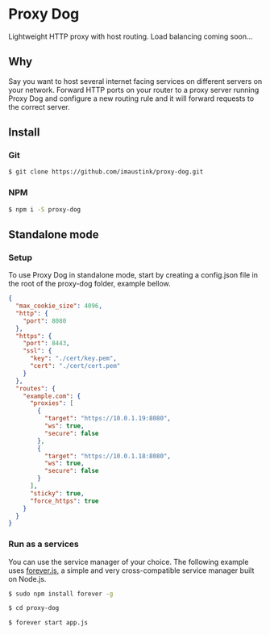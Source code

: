 # Proxy Dog
Lightweight HTTP proxy with host routing. Load balancing coming soon...

## Why
Say you want to host several internet facing services on different servers on your network. Forward HTTP ports on your router to a proxy server running Proxy Dog and configure a new routing rule and it will forward requests to the correct server.

## Install

### Git
```bash
$ git clone https://github.com/imaustink/proxy-dog.git
```

### NPM
```bash
$ npm i -S proxy-dog
```

## Standalone mode

### Setup
To use Proxy Dog in standalone mode, start by creating a config.json file in the root of the proxy-dog folder, example bellow.

```json
{
  "max_cookie_size": 4096,
  "http": {
    "port": 8080
  },
  "https": {
    "port": 8443,
    "ssl": {
      "key": "./cert/key.pem",
      "cert": "./cert/cert.pem"
    }
  },
  "routes": {
    "example.com": {
      "proxies": [
        {
          "target": "https://10.0.1.19:8080",
          "ws": true,
          "secure": false
        },
        {
          "target": "https://10.0.1.18:8080",
          "ws": true,
          "secure": false
        }
      ],
      "sticky": true,
      "force_https": true
    }
  }
}
```

### Run as a services
You can use the service manager of your choice. The following example uses [forever.js](https://github.com/foreverjs/forever), a simple and very cross-compatible service manager built on Node.js.

```bash
$ sudo npm install forever -g
```

```bash
$ cd proxy-dog
```

```bash
$ forever start app.js
```
